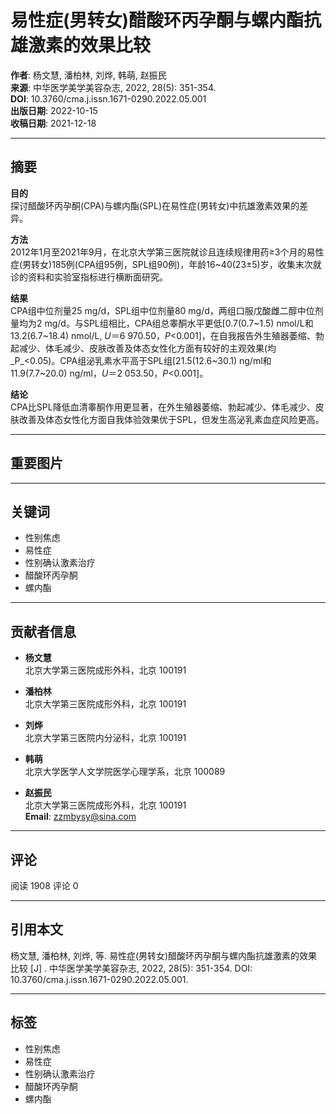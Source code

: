 # 易性症(男转女)醋酸环丙孕酮与螺内酯抗雄激素的效果比较

**作者**: 杨文慧, 潘柏林, 刘烨, 韩萌, 赵振民  
**来源**: 中华医学美学美容杂志, 2022, 28(5): 351-354.  
**DOI**: 10.3760/cma.j.issn.1671-0290.2022.05.001  
**出版日期**: 2022-10-15  
**收稿日期**: 2021-12-18  

---

## 摘要

**目的**  
探讨醋酸环丙孕酮(CPA)与螺内酯(SPL)在易性症(男转女)中抗雄激素效果的差异。

**方法**  
2012年1月至2021年9月，在北京大学第三医院就诊且连续规律用药≥3个月的易性症(男转女)185例(CPA组95例，SPL组90例)，年龄16~40(23±5)岁，收集末次就诊的资料和实验室指标进行横断面研究。

**结果**  
CPA组中位剂量25 mg/d，SPL组中位剂量80 mg/d，两组口服戊酸雌二醇中位剂量均为2 mg/d。与SPL组相比，CPA组总睾酮水平更低\[0.7(0.7~1.5) nmol/L和13.2(6.7~18.4) nmol/L, _U_＝6 970.50，_P_<0.001\]，在自我报告外生殖器萎缩、勃起减少、体毛减少、皮肤改善及体态女性化方面有较好的主观效果(均_P_<0.05)。CPA组泌乳素水平高于SPL组\[21.5(12.6~30.1) ng/ml和11.9(7.7~20.0) ng/ml，_U_＝2 053.50，_P_<0.001\]。

**结论**  
CPA比SPL降低血清睾酮作用更显著，在外生殖器萎缩、勃起减少、体毛减少、皮肤改善及体态女性化方面自我体验效果优于SPL，但发生高泌乳素血症风险更高。

---

## 重要图片

---

## 关键词
- 性别焦虑
- 易性症
- 性别确认激素治疗
- 醋酸环丙孕酮
- 螺内酯

---

## 贡献者信息

- **杨文慧**  
  北京大学第三医院成形外科，北京 100191

- **潘柏林**  
  北京大学第三医院成形外科，北京 100191

- **刘烨**  
  北京大学第三医院内分泌科，北京 100191

- **韩萌**  
  北京大学医学人文学院医学心理学系，北京 100089

- **赵振民**  
  北京大学第三医院成形外科，北京 100191  
  **Email**: [zzmbysy@sina.com](mailto:zzmbysy@sina.com)

---

## 评论
阅读 1908  评论 0  

---

## 引用本文

杨文慧, 潘柏林, 刘烨, 等. 易性症(男转女)醋酸环丙孕酮与螺内酯抗雄激素的效果比较 \[J\] . 中华医学美学美容杂志, 2022, 28(5): 351-354. DOI: 10.3760/cma.j.issn.1671-0290.2022.05.001.

---

## 标签
- 性别焦虑
- 易性症
- 性别确认激素治疗
- 醋酸环丙孕酮
- 螺内酯